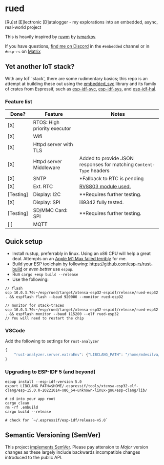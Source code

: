 # rued
[Ru]st [E]lectronic [D]atalogger - my explorations into an embedded, async, real-world project

This is heavily inspired by [ruwm](https://github.com/ivmarkov/ruwm) by [ivmarkov](https://github.com/ivmarkov).

If you have questions, [find me on Discord](https://discord.gg/rust-lang-community) in the `#embedded` channel or in `#esp-rs` on [Matrix](https://matrix.to/#/#esp-rs:matrix.org)

## Yet another IoT stack?

With any IoT 'stack', there are some rudimentary basics; this repo is an attempt at building these out using the [embedded_svc](https://github.com/esp-rs/embedded-svc) library and its family of crates from Espressif, such as [esp-idf-svc](https://github.com/esp-rs/esp-idf-svc), [esp-idf-sys](https://github.com/esp-rs/esp-idf-sys), and [esp-idf-hal](https://github.com/esp-rs/esp-idf-hal).

### Feature list

| Done? | Feature | Notes |
|-----|---|---|
| [X] | RTOS: High priority executor |  |
| [X] | Wifi |  |
| [X] | Httpd server with TLS |  |
| [X] | Httpd server Middleware | Added to provide JSON responses for matching `Content-Type` headers|
| [X] | SNTP | *Fallback to RTC is pending |
| [X] | Ext. RTC | [RV8803 module used.](https://www.sparkfun.com/products/16281) |
| [Testing] | Display: I2C | **Requires further testing. |
| [X] | Display: SPI | ili9342 fully tested. |
| [Testing] | SD/MMC Card: SPI | **Requires further testing. |
| [ ] | MQTT |  |


## Quick setup

- Install rustup, preferrably in linux.  Using an x86 CPU will help a great deal. Attempts on an [Apple M1 Max failed terribly](https://desilva.io/posts/rust-for-embedded-is-better-on-x86) for me.
- Build your ESP toolchain by following: https://github.com/esp-rs/rust-build or _even better_ use `espup`.
- Run `cargo +esp build --release`
- Use the following:

```
// flash
scp 10.0.3.70:~/esp/rued/target/xtensa-esp32-espidf/release/rued-esp32 . && espflash flash --baud 920000 --monitor rued-esp32

// monitor for stack-traces
scp 10.0.3.70:~/esp/rued/target/xtensa-esp32-espidf/release/rued-esp32 . && espflash monitor --baud 115200 --elf rued-esp32
// You will need to restart the chip
```

### VSCode

Add the following to settings for `rust-analyzer`
```javascript
{
    "rust-analyzer.server.extraEnv": {"LIBCLANG_PATH": "/home/mdesilva/.espressif/tools/xtensa-esp32-elf-clang/esp-15.0.0-20221014-x86_64-unknown-linux-gnu/esp-clang/lib/"},
}
```

### Upgrading to ESP-IDF 5 (and beyond)
```
espup install --esp-idf-version 5.0
export LIBCLANG_PATH=$HOME/.espressif/tools/xtensa-esp32-elf-clang/esp-15.0.0-20221014-x86_64-unknown-linux-gnu/esp-clang/lib/

# cd into your app root
cargo clean
rm -rf .embuild
cargo build --release

# check for `~/.espressif/esp-idf/release-v5.0`
```

## Semantic Versioning (SemVer)

This project [implements SemVer](https://semver.org/). Please pay attension to _Major_ version changes as these largely include backwards incompatible changes introduced to the public API.
